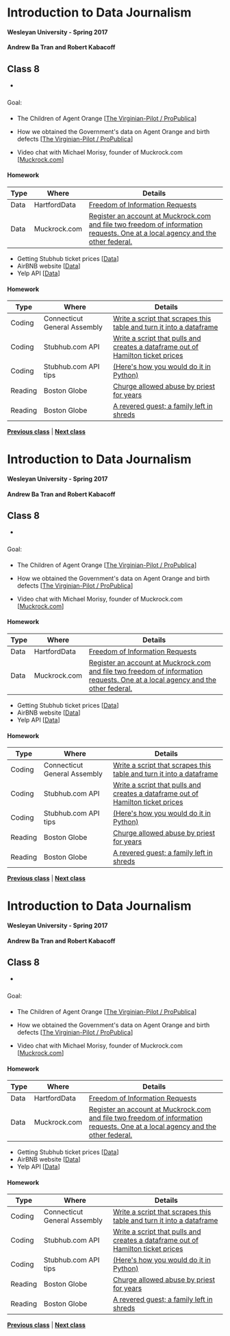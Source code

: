 # Introduction to Data Journalism
  
#### Wesleyan University - Spring 2017
  
**Andrew Ba Tran and Robert Kabacoff**
  
## Class 8
 - 
                             
### 
                             
#### 
                             
Goal: 
                             
#### 

    
* The Children of Agent Orange [[The Virginian-Pilot / ProPublica](https://www.propublica.org/article/the-children-of-agent-orange)]

* How we obtained the Government's data on Agent Orange and birth defects [[The Virginian-Pilot / ProPublica](https://www.propublica.org/article/children-of-agent-orange-editors-note)]

* Video chat with Michael Morisy, founder of Muckrock.com [[Muckrock.com](http://www.muckrock.com)]

#### Homework
                          
|Type|Where|Details|
|---|---|---|
|Data|HartfordData|[Freedom of Information Requests](https://data.hartford.gov/Community/Freedom-of-Information-Requests/syjv-fm5n/data)|
|Data|Muckrock.com|[Register an account at Muckrock.com and file two freedom of information requests. One at a local agency and the other federal.](https://www.muckrock.com/)|
* Getting Stubhub ticket prices [[Data](http://ozzieliu.com/2016/06/21/scraping-ticket-data-with-stubhub-api/)]
* AirBNB website [[Data](https://www.airbnb.com/s/Middletown--CT--United-States?guests=1&adults=1&children=0&infants=0&place_id=ChIJbxT3vWVK5okRZrhYOU95HGw&ss_id=qlfysne1&source=bb&page=1&s_tag=Qqh9Tvb9&allow_override%5B%5D=)]
* Yelp API [[Data](https://www.yelp.com/developers/documentation/v2/business)]

#### Homework
                          
|Type|Where|Details|
|---|---|---|
|Coding|Connecticut General Assembly|[Write a script that scrapes this table and turn it into a dataframe](https://www.cga.ct.gov/asp/menu/hlist.asp)|
|Coding|Stubhub.com API|[Write a script that pulls and creates a dataframe out of Hamilton ticket prices](https://developer.stubhub.com/store/)|
|Coding|Stubhub.com API tips|[(Here's how you would do it in Python)](http://ozzieliu.com/2016/06/21/scraping-ticket-data-with-stubhub-api/)|
|Reading|Boston Globe|[Churge allowed abuse by priest for years](http://www.bostonglobe.com/news/special-reports/2002/01/06/church-allowed-abuse-priest-for-years/cSHfGkTIrAT25qKGvBuDNM/story.html)|
|Reading|Boston Globe|[A revered guest; a family left in shreds](http://www.bostonglobe.com/news/special-reports/2002/01/06/revered-guest-family-left-shreds/aLeMSWibvkbQqVqqMBg9MM/story.html)|
                   
**[Previous class](class8.md)** | **[Next class](class10.md)**
# Introduction to Data Journalism
  
#### Wesleyan University - Spring 2017
  
**Andrew Ba Tran and Robert Kabacoff**
  
## Class 8
 - 
                             
### 
                             
#### 
                             
Goal: 
                             
#### 

    
* The Children of Agent Orange [[The Virginian-Pilot / ProPublica](https://www.propublica.org/article/the-children-of-agent-orange)]

* How we obtained the Government's data on Agent Orange and birth defects [[The Virginian-Pilot / ProPublica](https://www.propublica.org/article/children-of-agent-orange-editors-note)]

* Video chat with Michael Morisy, founder of Muckrock.com [[Muckrock.com](http://www.muckrock.com)]

#### Homework
                          
|Type|Where|Details|
|---|---|---|
|Data|HartfordData|[Freedom of Information Requests](https://data.hartford.gov/Community/Freedom-of-Information-Requests/syjv-fm5n/data)|
|Data|Muckrock.com|[Register an account at Muckrock.com and file two freedom of information requests. One at a local agency and the other federal.](https://www.muckrock.com/)|
* Getting Stubhub ticket prices [[Data](http://ozzieliu.com/2016/06/21/scraping-ticket-data-with-stubhub-api/)]
* AirBNB website [[Data](https://www.airbnb.com/s/Middletown--CT--United-States?guests=1&adults=1&children=0&infants=0&place_id=ChIJbxT3vWVK5okRZrhYOU95HGw&ss_id=qlfysne1&source=bb&page=1&s_tag=Qqh9Tvb9&allow_override%5B%5D=)]
* Yelp API [[Data](https://www.yelp.com/developers/documentation/v2/business)]

#### Homework
                          
|Type|Where|Details|
|---|---|---|
|Coding|Connecticut General Assembly|[Write a script that scrapes this table and turn it into a dataframe](https://www.cga.ct.gov/asp/menu/hlist.asp)|
|Coding|Stubhub.com API|[Write a script that pulls and creates a dataframe out of Hamilton ticket prices](https://developer.stubhub.com/store/)|
|Coding|Stubhub.com API tips|[(Here's how you would do it in Python)](http://ozzieliu.com/2016/06/21/scraping-ticket-data-with-stubhub-api/)|
|Reading|Boston Globe|[Churge allowed abuse by priest for years](http://www.bostonglobe.com/news/special-reports/2002/01/06/church-allowed-abuse-priest-for-years/cSHfGkTIrAT25qKGvBuDNM/story.html)|
|Reading|Boston Globe|[A revered guest; a family left in shreds](http://www.bostonglobe.com/news/special-reports/2002/01/06/revered-guest-family-left-shreds/aLeMSWibvkbQqVqqMBg9MM/story.html)|
                   
**[Previous class](class8.md)** | **[Next class](class10.md)**
# Introduction to Data Journalism
  
#### Wesleyan University - Spring 2017
  
**Andrew Ba Tran and Robert Kabacoff**
  
## Class 8
 - 
                             
### 
                             
#### 
                             
Goal: 
                             
#### 

    
* The Children of Agent Orange [[The Virginian-Pilot / ProPublica](https://www.propublica.org/article/the-children-of-agent-orange)]

* How we obtained the Government's data on Agent Orange and birth defects [[The Virginian-Pilot / ProPublica](https://www.propublica.org/article/children-of-agent-orange-editors-note)]

* Video chat with Michael Morisy, founder of Muckrock.com [[Muckrock.com](http://www.muckrock.com)]

#### Homework
                          
|Type|Where|Details|
|---|---|---|
|Data|HartfordData|[Freedom of Information Requests](https://data.hartford.gov/Community/Freedom-of-Information-Requests/syjv-fm5n/data)|
|Data|Muckrock.com|[Register an account at Muckrock.com and file two freedom of information requests. One at a local agency and the other federal.](https://www.muckrock.com/)|
* Getting Stubhub ticket prices [[Data](http://ozzieliu.com/2016/06/21/scraping-ticket-data-with-stubhub-api/)]
* AirBNB website [[Data](https://www.airbnb.com/s/Middletown--CT--United-States?guests=1&adults=1&children=0&infants=0&place_id=ChIJbxT3vWVK5okRZrhYOU95HGw&ss_id=qlfysne1&source=bb&page=1&s_tag=Qqh9Tvb9&allow_override%5B%5D=)]
* Yelp API [[Data](https://www.yelp.com/developers/documentation/v2/business)]

#### Homework
                          
|Type|Where|Details|
|---|---|---|
|Coding|Connecticut General Assembly|[Write a script that scrapes this table and turn it into a dataframe](https://www.cga.ct.gov/asp/menu/hlist.asp)|
|Coding|Stubhub.com API|[Write a script that pulls and creates a dataframe out of Hamilton ticket prices](https://developer.stubhub.com/store/)|
|Coding|Stubhub.com API tips|[(Here's how you would do it in Python)](http://ozzieliu.com/2016/06/21/scraping-ticket-data-with-stubhub-api/)|
|Reading|Boston Globe|[Churge allowed abuse by priest for years](http://www.bostonglobe.com/news/special-reports/2002/01/06/church-allowed-abuse-priest-for-years/cSHfGkTIrAT25qKGvBuDNM/story.html)|
|Reading|Boston Globe|[A revered guest; a family left in shreds](http://www.bostonglobe.com/news/special-reports/2002/01/06/revered-guest-family-left-shreds/aLeMSWibvkbQqVqqMBg9MM/story.html)|
                   
**[Previous class](class8.md)** | **[Next class](class10.md)**
